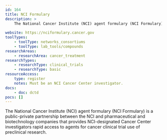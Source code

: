 ```yaml
---
id: 164
title: NCI Formulary
description: >
    The National Cancer Institute (NCI) agent formulary (NCI Formulary) is a public-private partnership between the NCI and pharmaceutical and biotechnology companies that provides NCI-designated Cancer Center investigators rapid access to agents for cancer clinical trial use of preclinical research. 
    
website: https://nciformulary.cancer.gov
toolTypes:
    - toolType: networks_consortiums
    - toolType: lab_tools/compounds
researchAreas:
    - researchArea: cancer_treatment
researchTypes:
    - researchType: clinical_trials
    - researchType: basic
resourceAccess:
    type: register
    notes: Must be an NCI Cancer Center investigator.
docs:
    - doc: dctd
pocs: []        
---
```

The National Cancer Institute (NCI) agent formulary (NCI Formulary) is a public-private partnership between the NCI and pharmaceutical and biotechnology companies that provides NCI-designated Cancer Center investigators rapid access to agents for cancer clinical trial use of preclinical research. 
